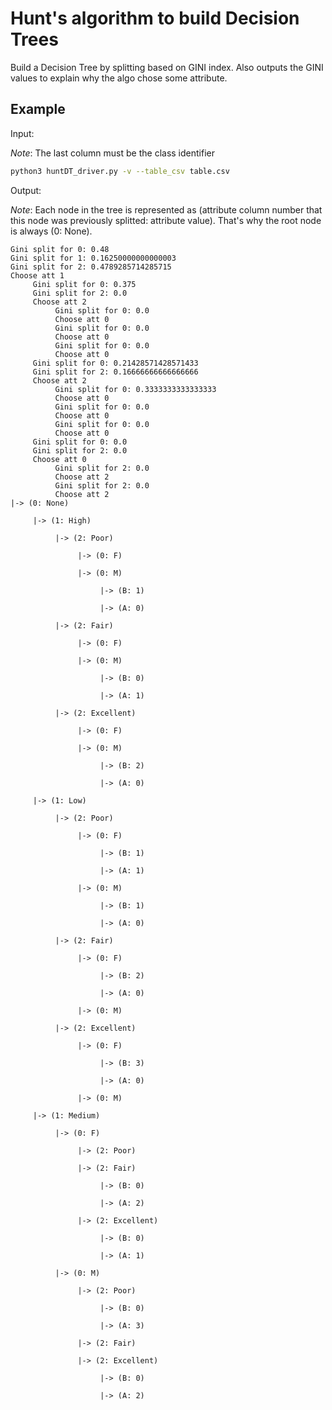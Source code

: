 # Hunt's algorithm to build Decision Trees 

Build a Decision Tree by splitting based on GINI index. Also outputs the GINI values to explain why the algo chose some attribute. 

## Example 

Input:

*Note*: The last column must be the class identifier

```bash
python3 huntDT_driver.py -v --table_csv table.csv
```

Output:

*Note*: Each node in the tree is represented as (attribute column number that this node was previously splitted: attribute value). That's why the root node is always (0: None). 

```
Gini split for 0: 0.48
Gini split for 1: 0.16250000000000003
Gini split for 2: 0.4789285714285715
Choose att 1
     Gini split for 0: 0.375
     Gini split for 2: 0.0
     Choose att 2
          Gini split for 0: 0.0
          Choose att 0
          Gini split for 0: 0.0
          Choose att 0
          Gini split for 0: 0.0
          Choose att 0
     Gini split for 0: 0.21428571428571433
     Gini split for 2: 0.16666666666666666
     Choose att 2
          Gini split for 0: 0.3333333333333333
          Choose att 0
          Gini split for 0: 0.0
          Choose att 0
          Gini split for 0: 0.0
          Choose att 0
     Gini split for 0: 0.0
     Gini split for 2: 0.0
     Choose att 0
          Gini split for 2: 0.0
          Choose att 2
          Gini split for 2: 0.0
          Choose att 2
|-> (0: None)

     |-> (1: High)

          |-> (2: Poor)

               |-> (0: F)

               |-> (0: M)

                    |-> (B: 1)

                    |-> (A: 0)

          |-> (2: Fair)

               |-> (0: F)

               |-> (0: M)

                    |-> (B: 0)

                    |-> (A: 1)

          |-> (2: Excellent)

               |-> (0: F)

               |-> (0: M)

                    |-> (B: 2)

                    |-> (A: 0)

     |-> (1: Low)

          |-> (2: Poor)

               |-> (0: F)

                    |-> (B: 1)

                    |-> (A: 1)

               |-> (0: M)

                    |-> (B: 1)

                    |-> (A: 0)

          |-> (2: Fair)

               |-> (0: F)

                    |-> (B: 2)

                    |-> (A: 0)

               |-> (0: M)

          |-> (2: Excellent)

               |-> (0: F)

                    |-> (B: 3)

                    |-> (A: 0)

               |-> (0: M)

     |-> (1: Medium)

          |-> (0: F)

               |-> (2: Poor)

               |-> (2: Fair)

                    |-> (B: 0)

                    |-> (A: 2)

               |-> (2: Excellent)

                    |-> (B: 0)

                    |-> (A: 1)

          |-> (0: M)

               |-> (2: Poor)

                    |-> (B: 0)

                    |-> (A: 3)

               |-> (2: Fair)

               |-> (2: Excellent)

                    |-> (B: 0)

                    |-> (A: 2)
```
